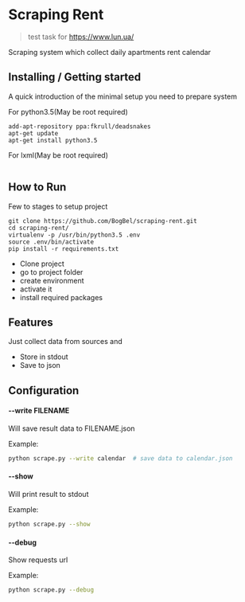 # Scraping Rent
> test task for https://www.lun.ua/

Scraping system which collect daily apartments rent calendar

## Installing / Getting started

A quick introduction of the minimal setup you need to prepare system

For python3.5(May be root required)
```shell
add-apt-repository ppa:fkrull/deadsnakes
apt-get update
apt-get install python3.5
```

For lxml(May be root required)
```shell

```


## How to Run

Few to stages to setup project

```shell
git clone https://github.com/BogBel/scraping-rent.git
cd scraping-rent/
virtualenv -p /usr/bin/python3.5 .env
source .env/bin/activate
pip install -r requirements.txt
```

- Clone project
- go to project folder
- create environment
- activate it
- install required packages


## Features

Just collect data from sources and
* Store in stdout
* Save to json

## Configuration

#### --write FILENAME

Will save result data to FILENAME.json

Example:
```bash
python scrape.py --write calendar  # save data to calendar.json
```

#### --show

Will print result to stdout

Example:
```bash
python scrape.py --show
```

#### --debug

Show requests url

Example:
```bash
python scrape.py --debug
```
